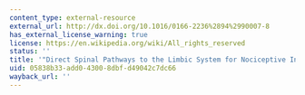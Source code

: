 ```yaml
---
content_type: external-resource
external_url: http://dx.doi.org/10.1016/0166-2236%2894%2990007-8
has_external_license_warning: true
license: https://en.wikipedia.org/wiki/All_rights_reserved
status: ''
title: '"Direct Spinal Pathways to the Limbic System for Nociceptive Information'
uid: 05838b33-add0-4300-8dbf-d49042c7dc66
wayback_url: ''
---
```

